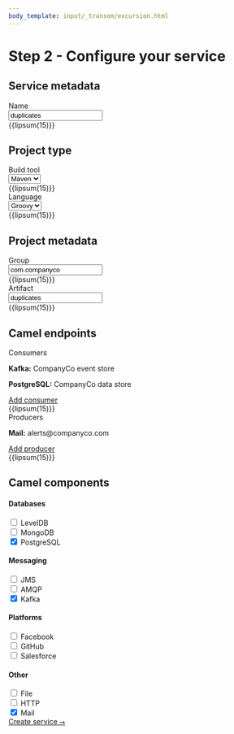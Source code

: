```yaml
---
body_template: input/_transom/excursion.html
---
```


# Step 2 - Configure your service

<form markdown="1">

## Service metadata

<div class="form-entry">
  <div class="entry-title">Name</div>
  <div class="entry-input">
    <input id="group" type="text" value="duplicates"/>
  </div>
  <div class="entry-info">
    {{lipsum(15)}}
  </div>
</div>

## Project type

<div class="form-entry">
  <div class="entry-title">Build tool</div>
  <div class="entry-input">
    <select id="build-tool">
      <option value="maven">Maven</option>
      <option value="gradle">Gradle</option>
    </select>
  </div>
  <div class="entry-info">
    {{lipsum(15)}}
  </div>
</div>

<div class="form-entry">
  <div class="entry-title">Language</div>
  <div class="entry-input">
    <select id="programming-language" name="programming-language">
      <option value="groovy">Groovy</option>
      <option value="java">Java</option>
      <option value="kotlin">Kotlin</option>
    </select>
  </div>
  <div class="entry-info">
    {{lipsum(15)}}
  </div>
</div>

## Project metadata

<div class="form-entry">
  <div class="entry-title">Group</div>
  <div class="entry-input">
    <input id="group" type="text" placeholder="com.example" value="com.companyco"/>
  </div>
  <div class="entry-info">
    {{lipsum(15)}}
  </div>
</div>

<div class="form-entry">
  <div class="entry-title">Artifact</div>
  <div class="entry-input">
    <input id="artifact" type="text" value="duplicates"/>
  </div>
  <div class="entry-info">
    {{lipsum(15)}}
  </div>
</div>

## Camel endpoints

<div class="form-entry">
  <div class="entry-title">Consumers</div>
  <div class="entry-input">
    <p><b>Kafka:</b> CompanyCo event store</p>
    <p><b>PostgreSQL:</b> CompanyCo data store</p>
    <a class="small-button" href="">Add consumer</a>
  </div>
  <div class="entry-info">
    {{lipsum(15)}}
  </div>
</div>

<div class="form-entry">
  <div class="entry-title">Producers</div>
  <div class="entry-input">
    <p><b>Mail:</b> alerts@companyco.com</p>
    <p></p>
    <p></p>
    <a class="small-button" href="">Add producer</a>
  </div>
  <div class="entry-info">
    {{lipsum(15)}}
  </div>
</div>

## Camel components

<div class="form-entry checkbox-columns"><div>
  <h4>Databases</h4>
  <div><input type="checkbox"/> LevelDB</div><div><input type="checkbox"/> MongoDB</div><div><input type="checkbox" checked="checked"/> PostgreSQL</div></div>
<div>
  <h4>Messaging</h4>
  <div><input type="checkbox"/> JMS</div><div><input type="checkbox"/> AMQP</div><div><input type="checkbox" checked="checked"/> Kafka</div></div>
<div>
  <h4>Platforms</h4>
  <div><input type="checkbox"/> Facebook</div><div><input type="checkbox"/> GitHub</div><div><input type="checkbox"/> Salesforce</div></div>
<div>
  <h4>Other</h4>
  <div><input type="checkbox"/> File</div><div><input type="checkbox"/> HTTP</div><div><input type="checkbox" checked="checked"/> Mail</div></div></div>
<nav class="form-nav">
  <a class="big-button" href="result-camel.html">Create service &#11106;</a>
</nav>

</form>

